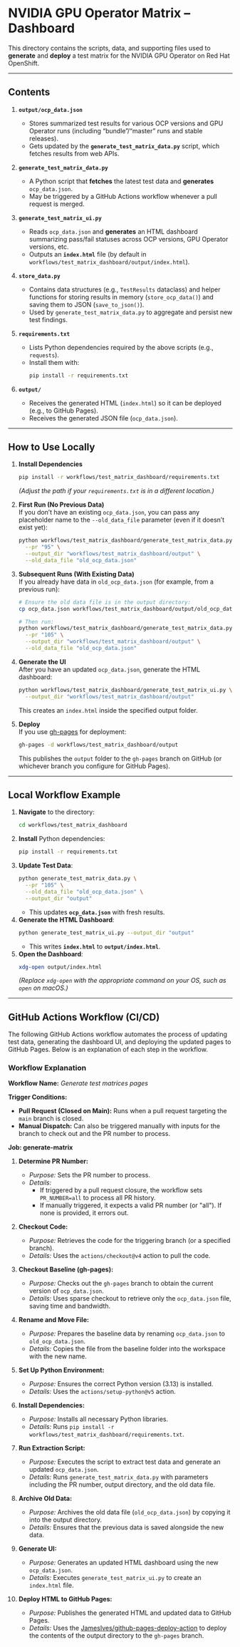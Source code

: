 # NVIDIA GPU Operator Matrix – Dashboard

This directory contains the scripts, data, and supporting files used to **generate** and **deploy** a test matrix for the NVIDIA GPU Operator on Red Hat OpenShift.

---

## Contents

1. **`output/ocp_data.json`**  
   - Stores summarized test results for various OCP versions and GPU Operator runs (including “bundle”/“master” runs and stable releases).  
   - Gets updated by the **`generate_test_matrix_data.py`** script, which fetches results from web APIs.

2. **`generate_test_matrix_data.py`**  
   - A Python script that **fetches** the latest test data and **generates** `ocp_data.json`.  
   - May be triggered by a GitHub Actions workflow whenever a pull request is merged.

3. **`generate_test_matrix_ui.py`**  
   - Reads `ocp_data.json` and **generates** an HTML dashboard summarizing pass/fail statuses across OCP versions, GPU Operator versions, etc.  
   - Outputs an **`index.html`** file (by default in `workflows/test_matrix_dashboard/output/index.html`).

4. **`store_data.py`**  
   - Contains data structures (e.g., `TestResults` dataclass) and helper functions for storing results in memory (`store_ocp_data()`) and saving them to JSON (`save_to_json()`).  
   - Used by `generate_test_matrix_data.py` to aggregate and persist new test findings.

5. **`requirements.txt`**  
   - Lists Python dependencies required by the above scripts (e.g., `requests`).  
   - Install them with:
     ```bash
     pip install -r requirements.txt
     ```

6. **`output/`**  
   - Receives the generated HTML (`index.html`) so it can be deployed (e.g., to GitHub Pages).  
   - Receives the generated JSON file (`ocp_data.json`).

---

## How to Use Locally

1. **Install Dependencies**  
   ```bash
   pip install -r workflows/test_matrix_dashboard/requirements.txt
   ```
   *(Adjust the path if your `requirements.txt` is in a different location.)*

2. **First Run (No Previous Data)**  
   If you don’t have an existing `ocp_data.json`, you can pass any placeholder name to the `--old_data_file` parameter (even if it doesn’t exist yet):
   ```bash
   python workflows/test_matrix_dashboard/generate_test_matrix_data.py \
     --pr "95" \
     --output_dir "workflows/test_matrix_dashboard/output" \
     --old_data_file "old_ocp_data.json"
   ```

3. **Subsequent Runs (With Existing Data)**  
   If you already have data in `old_ocp_data.json` (for example, from a previous run):
   ```bash
   # Ensure the old data file is in the output directory:
   cp ocp_data.json workflows/test_matrix_dashboard/output/old_ocp_data.json

   # Then run:
   python workflows/test_matrix_dashboard/generate_test_matrix_data.py \
     --pr "105" \
     --output_dir "workflows/test_matrix_dashboard/output" \
     --old_data_file "old_ocp_data.json"
   ```

4. **Generate the UI**  
   After you have an updated `ocp_data.json`, generate the HTML dashboard:
   ```bash
   python workflows/test_matrix_dashboard/generate_test_matrix_ui.py \
     --output_dir "workflows/test_matrix_dashboard/output"
   ```
   This creates an `index.html` inside the specified output folder.

5. **Deploy**  
   If you use [gh-pages](https://www.npmjs.com/package/gh-pages) for deployment:
   ```bash
   gh-pages -d workflows/test_matrix_dashboard/output
   ```
   This publishes the `output` folder to the `gh-pages` branch on GitHub (or whichever branch you configure for GitHub Pages).

---

## Local Workflow Example

1. **Navigate** to the directory:
   ```bash
   cd workflows/test_matrix_dashboard
   ```
2. **Install** Python dependencies:
   ```bash
   pip install -r requirements.txt
   ```
3. **Update Test Data**:
   ```bash
   python generate_test_matrix_data.py \
     --pr "105" \
     --old_data_file "old_ocp_data.json" \
     --output_dir "output"
   ```
   - This updates **`ocp_data.json`** with fresh results.
4. **Generate the HTML Dashboard**:
   ```bash
   python generate_test_matrix_ui.py --output_dir "output"
   ```
   - This writes **`index.html`** to **`output/index.html`**.
5. **Open the Dashboard**:
   ```bash
   xdg-open output/index.html
   ```
   *(Replace `xdg-open` with the appropriate command on your OS, such as `open` on macOS.)*

---

## GitHub Actions Workflow (CI/CD)

The following GitHub Actions workflow automates the process of updating test data, generating the dashboard UI, and deploying the updated pages to GitHub Pages. Below is an explanation of each step in the workflow.

### Workflow Explanation

**Workflow Name:** *Generate test matrices pages*

**Trigger Conditions:**
- **Pull Request (Closed on Main):** Runs when a pull request targeting the `main` branch is closed.
- **Manual Dispatch:** Can also be triggered manually with inputs for the branch to check out and the PR number to process.

**Job: generate-matrix**

1. **Determine PR Number:**  
   - *Purpose:* Sets the PR number to process.  
   - *Details:*  
     - If triggered by a pull request closure, the workflow sets `PR_NUMBER=all` to process all PR history.  
     - If manually triggered, it expects a valid PR number (or "all"). If none is provided, it errors out.

2. **Checkout Code:**  
   - *Purpose:* Retrieves the code for the triggering branch (or a specified branch).  
   - *Details:* Uses the `actions/checkout@v4` action to pull the code.

3. **Checkout Baseline (gh-pages):**  
   - *Purpose:* Checks out the `gh-pages` branch to obtain the current version of `ocp_data.json`.  
   - *Details:* Uses sparse checkout to retrieve only the `ocp_data.json` file, saving time and bandwidth.

4. **Rename and Move File:**  
   - *Purpose:* Prepares the baseline data by renaming `ocp_data.json` to `old_ocp_data.json`.  
   - *Details:* Copies the file from the baseline folder into the workspace with the new name.

5. **Set Up Python Environment:**  
   - *Purpose:* Ensures the correct Python version (3.13) is installed.  
   - *Details:* Uses the `actions/setup-python@v5` action.

6. **Install Dependencies:**  
   - *Purpose:* Installs all necessary Python libraries.  
   - *Details:* Runs `pip install -r workflows/test_matrix_dashboard/requirements.txt`.

7. **Run Extraction Script:**  
   - *Purpose:* Executes the script to extract test data and generate an updated `ocp_data.json`.  
   - *Details:* Runs `generate_test_matrix_data.py` with parameters including the PR number, output directory, and the old data file.

8. **Archive Old Data:**  
   - *Purpose:* Archives the old data file (`old_ocp_data.json`) by copying it into the output directory.  
   - *Details:* Ensures that the previous data is saved alongside the new data.

9. **Generate UI:**  
   - *Purpose:* Generates an updated HTML dashboard using the new `ocp_data.json`.  
   - *Details:* Executes `generate_test_matrix_ui.py` to create an `index.html` file.

10. **Deploy HTML to GitHub Pages:**  
    - *Purpose:* Publishes the generated HTML and updated data to GitHub Pages.  
    - *Details:* Uses the [JamesIves/github-pages-deploy-action](https://github.com/JamesIves/github-pages-deploy-action) to deploy the contents of the output directory to the `gh-pages` branch.
